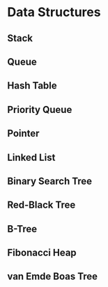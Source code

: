 # Data Structures

## Stack

## Queue

## Hash Table

## Priority Queue

## Pointer

## Linked List

## Binary Search Tree

## Red-Black Tree

## B-Tree

## Fibonacci Heap

## van Emde Boas Tree


